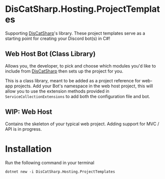 # DisCatSharp.Hosting.ProjectTemplates

Supporting [DisCatSharp](https://github.com/Aiko-IT-Systems/DisCatSharp)'s library. These project templates serve as a starting point for 
creating your Discord bot(s) in C#!

## Web Host Bot (Class Library)
Allows you, the developer, to pick and choose which modules you'd like to include from [DisCatSharp](https://github.com/Aiko-IT-Systems/DisCatSharp) then sets up
the project for you.

This is a class library, meant to be added as a project reference for web-app projects. Add your Bot's namespace in the web host project, this will
allow you to use the extension methods provided in `ServiceCollectionExtensions` to add both the configuration file and bot.

## WIP: Web Host
Contains the skeleton of your typical web project. Adding support for MVC / API is in progress.

# Installation 

Run the following command in your terminal
```
dotnet new -i DisCatSharp.Hosting.ProjectTemplates
```
